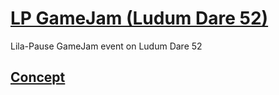 # [LP GameJam (Ludum Dare 52)](https://nat-rix.github.io/lpjam/)

Lila-Pause GameJam event on Ludum Dare 52

## [Concept](/concept/README.md)
